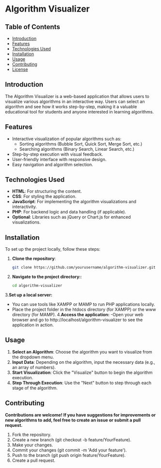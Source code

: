 # Algorithm Visualizer

## Table of Contents
- [Introduction](#introduction)
- [Features](#features)
- [Technologies Used](#technologies-used)
- [Installation](#installation)
- [Usage](#usage)
- [Contributing](#contributing)
- [License](#license)

## Introduction
The Algorithm Visualizer is a web-based application that allows users to visualize various algorithms in an interactive way. Users can select an algorithm and see how it works step-by-step, making it a valuable educational tool for students and anyone interested in learning algorithms.

## Features
- Interactive visualization of popular algorithms such as:
  - Sorting algorithms (Bubble Sort, Quick Sort, Merge Sort, etc.)
  - Searching algorithms (Binary Search, Linear Search, etc.)
- Step-by-step execution with visual feedback.
- User-friendly interface with responsive design.
- Easy navigation and algorithm selection.

## Technologies Used
- **HTML**: For structuring the content.
- **CSS**: For styling the application.
- **JavaScript**: For implementing the algorithm visualizations and interactivity.
- **PHP**: For backend logic and data handling (if applicable).
- **Optional**: Libraries such as jQuery or Chart.js for enhanced visualizations.

## Installation
To set up the project locally, follow these steps:

1. **Clone the repository**:
   ```bash
   git clone https://github.com/yourusername/algorithm-visualizer.git
2. **Navigate to the project directory:**:
   ```bash
   cd algorithm-visualizer
3.**Set up a local server:**
- You can use tools like XAMPP or MAMP to run PHP applications locally.
- Place the project folder in the htdocs directory (for XAMPP) or the www directory (for MAMP).
4.**Access the application:**
  -Open your web browser and go to http://localhost/algorithm-visualizer to see the application in action.
## Usage
1. **Select an Algorithm**: Choose the algorithm you want to visualize from the dropdown menu.
2. **Input Data**: Depending on the algorithm, input the necessary data (e.g., an array of numbers).
3. **Start Visualization**: Click the "Visualize" button to begin the algorithm execution.
4. **Step Through Execution**: Use the "Next" button to step through each stage of the algorithm.
## Contributing
  **Contributions are welcome! If you have suggestions for improvements or new algorithms to add, feel free to create an issue or submit a pull request.**
1. Fork the repository.
2. Create a new branch (git checkout -b feature/YourFeature).
3. Make your changes.
4. Commit your changes (git commit -m 'Add your feature').
5. Push to the branch (git push origin feature/YourFeature).
6. Create a pull request.
